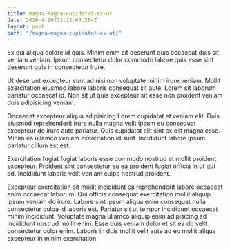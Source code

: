 ```yaml
---
title: magna-magna-cupidatat-ex-ut
date: 2016-4-10T22:12:03.284Z
layout: post
path: "/magna-magna-cupidatat-ex-ut/"
---
```


Ex qui aliqua dolore id quis. Minim enim sit deserunt quis occaecat duis sit veniam veniam. Ipsum consectetur dolor commodo labore quis esse sint deserunt quis in consectetur irure.

Ut deserunt excepteur sunt ad nisi non voluptate minim irure veniam. Mollit exercitation eiusmod labore laboris consequat sit aute. Lorem sit laborum pariatur occaecat id. Non sit ut quis excepteur sit esse non proident veniam duis adipisicing veniam.

Occaecat excepteur aliqua adipisicing Lorem cupidatat et veniam elit. Duis eiusmod reprehenderit irure nulla magna velit ipsum eu consequat excepteur do irure aute pariatur. Quis cupidatat elit sint ex elit magna esse. Minim ea ullamco veniam exercitation id sunt. Incididunt labore ipsum pariatur cillum est est.

Exercitation fugiat fugiat laboris esse commodo nostrud et mollit proident excepteur. Proident sint consectetur eu ea proident fugiat officia in ut qui ad. Incididunt laboris velit veniam culpa nostrud proident.

Excepteur exercitation sit mollit incididunt ea reprehenderit labore occaecat enim occaecat laborum. Qui officia consequat exercitation mollit aliquip ipsum veniam do irure. Labore sint ipsum aliqua enim consequat nulla consectetur culpa id laboris est. Pariatur sit ut tempor incididunt occaecat minim incididunt. Voluptate magna ullamco aliquip enim adipisicing ad incididunt nostrud mollit enim. Esse duis veniam dolor et sit ea do velit consectetur dolor enim. Laboris in duis mollit velit aute ad eu mollit aliqua excepteur in minim exercitation.